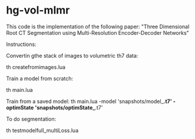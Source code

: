 # hg-vol-mlmr
This code is the implementation of the following paper: "Three Dimensional Root CT Segmentation using Multi-Resolution Encoder-Decoder Networks"

Instructions:

Convertin gthe stack of images to volumetric th7 data:

th createfromimages.lua 

Train a model from scratch:

th main.lua

Train from a saved model:
th main.lua -model 'snapshots/model_**.t7' -optimState 'snapshots/optimState_**.t7'

To do segmentation:

th testmodelfull_multiLoss.lua

